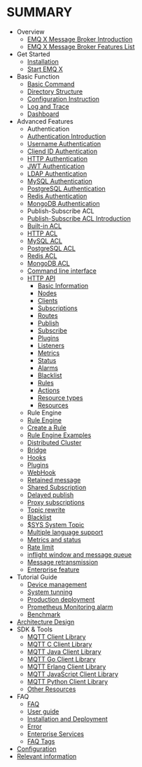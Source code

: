 # SUMMARY

* Overview
  * [EMQ X Message Broker Introduction](introduction.md)
  * [EMQ X Message Broker Features List](introduction/checklist.md)
* Get Started
  * [Installation](getting-started/installation.md)
  * [Start EMQ X](getting-started/start.md)
* Basic Function
  * [Basic Command](using-emqx/command-line.md)
  * [Directory Structure](using-emqx/directory.md)
  * [Configuration Instruction](using-emqx/config.md)
  * [Log and Trace](using-emqx/log.md)
  * [Dashboard](using-emqx/dashboard.md)
* Advanced Features
  *  Authentication 
    * [Authentication Introduction](advanced/auth.md) 
    * [Username Authentication](advanced/auth-username.md)
    * [Cliend ID Authentication](advanced/auth-clientid.md)
    * [HTTP Authentication](advanced/auth-http.md)
    * [JWT Authentication](advanced/auth-jwt.md)
    * [LDAP Authentication](advanced/auth-ldap.md)
    * [MySQL Authentication](advanced/auth-mysql.md)
    * [PostgreSQL Authentication](advanced/auth-postgresql.md)
    * [Redis Authentication](advanced/auth-redis.md)
    * [MongoDB Authentication](advanced/auth-mongodb.md)
  *  Publish-Subscribe  ACL
    * [ Publish-Subscribe ACL Introduction](advanced/acl.md)
    * [Built-in ACL](advanced/acl-file.md)
    * [HTTP ACL](advanced/acl-http.md)
    * [MySQL ACL](advanced/acl-mysql.md)
    * [PostgreSQL ACL](advanced/acl-postgres.md)
    * [Redis ACL](advanced/acl-redis.md)
    * [MongoDB ACL](advanced/acl-mongodb.md)
  * [Command line interface](advanced/cli.md)
  * [HTTP API](advanced/http-api.md)
    * [Basic Information](./advanced/http-api.md#endpoint-brokers)
    * [Nodes](./advanced/http-api.md#endpoint-nodes)
    * [Clients](./advanced/http-api.md#endpoint-clients)
    * [Subscriptions](./advanced/http-api.md#endpoint-subscriptions)
    * [Routes](./advanced/http-api.md#endpoint-routes)
    * [Publish](./advanced/http-api.md#endpoint-publish)
    * [Subscribe](./advanced/http-api.md#endpoint-subscribe)
    * [Plugins](./advanced/http-api.md#endpoint-plugins)
    * [Listeners](./advanced/http-api.md#endpoint-listeners)
    * [Metrics](./advanced/http-api.md#endpoint-metrics)
    * [Status](./advanced/http-api.md#endpoint-stats)
    * [Alarms](./advanced/http-api.md#endpoint-alarms)
    * [Blacklist](./advanced/http-api.md#endpoint-banned)
    * [Rules](./advanced/http-api.md#endpoint-rules)
    * [Actions](./advanced/http-api.md#endpoint-actions)
    * [Resource types](./advanced/http-api.md#endpoint-resource-types)
    * [Resources](./advanced/http-api.md#endpoint-resources)
  *  Rule Engine 
    * [ Rule Engine ](advanced/rule-engine.md)
    * [Create a Rule](advanced/rule-examples.md)
    * [Rule Engine Examples](https://www.emqx.io/cn/blog/category/rule-engine)
  * [Distributed Cluster](advanced/cluster.md)
  * [Bridge](advanced/bridge.md)
  * [Hooks](advanced/hooks.md)
  * [Plugins](advanced/plugins.md)
  * [WebHook](advanced/webhook.md)
  * [Retained message](advanced/retained.md)
  * [Shared Subscription](advanced/shared-subscriptions.md)
  * [Delayed publish](advanced/delay-publish.md)
  * [Proxy subscriptions](advanced/proxy-subscriptions.md)
  * [Topic rewrite](advanced/topic-rewrite.md)
  * [Blacklist](advanced/blacklist.md)
  * [$SYS System Topic](advanced/system-topic.md)
  * [Multiple language support](advanced/multiple-language-support.md)
  * [Metrics and status](advanced/metrics-and-stats.md)
  * [Rate limit](advanced/rate-limit.md)
  * [inflight window and message queue](advanced/inflight-window-and-message-queue.md)
  * [Message retransmission](advanced/retransmission.md)
  * [Enterprise feature](advanced/enterprise.md)
* Tutorial Guide
  * [Device management](tutorial/device-management.md)
  * [System tunning](tutorial/turn.md)
  * [Production deployment](tutorial/deploy.md)
  * [Prometheus Monitoring alarm](tutorial/prometheus.md)
  * [Benchmark](tutorial/benchmark.md)
* [Architecture Design](design/design.md)
* SDK & Tools
  * [MQTT Client Library](development/client.md)
  * [MQTT C Client Library](development/c.md)
  * [MQTT Java Client Library](development/java.md)
  * [MQTT Go Client Library](development/go.md)
  * [MQTT Erlang Client Library](development/erlang.md)
  * [MQTT JavaScript Client Library](development/javascript.md)
  * [MQTT Python Client Library](development/python.md)
  * [Other Resources](development/resource.md)
* FAQ
  * [FAQ](faq/faq.md)
  * [User guide](faq/use-guide.md)
  * [Installation and Deployment](faq/deployment.md)
  * [Error](faq/error.md)
  * [Enterprise Services](faq/enterprise.md)
  * [FAQ Tags](faq/tags.md)
* [Configuration](configuration/configuration.md)
* [Relevant information](awesome/awesome.md)

